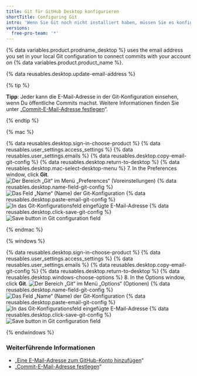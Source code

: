 ```yaml
---
title: Git für GitHub Desktop konfigurieren
shortTitle: Configuring Git
intro: 'Wenn Sie Git noch nicht installiert haben, müssen Sie es konfigurieren, bevor Sie GitHub Desktop verwenden.'
versions:
  free-pro-team: '*'
---
```


{% data variables.product.prodname_desktop %} uses the email address you set in your local Git configuration to connect commits with your account on {% data variables.product.product_name %}.

{% data reusables.desktop.update-email-address %}

{% tip %}

**Tipp**: Jeder kann die E-Mail-Adresse in der Git-Konfiguration einsehen, wenn Du öffentliche Commits machst. Weitere Informationen finden Sie unter „[Commit-E-Mail-Adresse festlegen](/articles/setting-your-commit-email-address/)“.

{% endtip %}

{% mac %}

{% data reusables.desktop.sign-in-choose-product %}
{% data reusables.user_settings.access_settings %}
{% data reusables.user_settings.emails %}
{% data reusables.desktop.copy-email-git-config %}
{% data reusables.desktop.return-to-desktop %}
{% data reusables.desktop.mac-select-desktop-menu %}
7. In the Preferences window, click **Git**. ![Der Bereich „Git“ im Menü „Preferences“ (Voreinstellungen)](/assets/images/help/desktop/mac-select-git-pane.png)
{% data reusables.desktop.name-field-git-config %}
  ![Das Feld „Name“ (Name) der Git-Konfiguration](/assets/images/help/desktop/mac-name-git-config.png)
{% data reusables.desktop.paste-email-git-config %}
  ![In das Git-Konfigurationsfeld eingefügte E-Mail-Adresse](/assets/images/help/desktop/mac-email-git-config.png)
{% data reusables.desktop.click-save-git-config %}
  ![Save button in Git configuration field](/assets/images/help/desktop/mac-save-git-config.png)

{% endmac %}

{% windows %}

{% data reusables.desktop.sign-in-choose-product %}
{% data reusables.user_settings.access_settings %}
{% data reusables.user_settings.emails %}
{% data reusables.desktop.copy-email-git-config %}
{% data reusables.desktop.return-to-desktop %}
{% data reusables.desktop.windows-choose-options %}
8. In the Options window, click **Git**. ![Der Bereich „Git“ im Menü „Options“ (Optionen)](/assets/images/help/desktop/windows-select-git-pane.png)
{% data reusables.desktop.name-field-git-config %}
  ![Das Feld „Name“ (Name) der Git-Konfiguration](/assets/images/help/desktop/windows-name-git-config.png)
{% data reusables.desktop.paste-email-git-config %}
  ![In das Git-Konfigurationsfeld eingefügte E-Mail-Adresse](/assets/images/help/desktop/windows-email-git-config.png)
{% data reusables.desktop.click-save-git-config %}
  ![Save button in Git configuration field](/assets/images/help/desktop/windows-save-git-config.png)

{% endwindows %}

### Weiterführende Informationen

- „[Eine E-Mail-Adresse zum GitHub-Konto hinzufügen](/articles/adding-an-email-address-to-your-github-account/)“
- „[Commit-E-Mail-Adresse festlegen](/articles/setting-your-commit-email-address/)“
